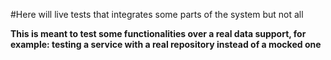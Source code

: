 #Here will live tests that integrates some parts of the system but not all

**This is meant to test some functionalities over a real data support, for example: testing a service with
a real repository instead of a mocked one**